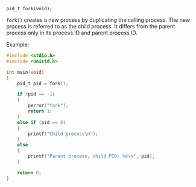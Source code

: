 `pid_t fork(void);`

`fork()` creates a new process by duplicating the calling process. The new process is referred to as the child process. It differs from the parent process only in its process ID and parent process ID.

Example:
```c
#include <stdio.h>
#include <unistd.h>

int main(void)
{
    pid_t pid = fork();

    if (pid == -1)
    {
        perror("fork");
        return 1;
    }
    else if (pid == 0)
    {
        printf("Child process\n");
    }
    else
    {
        printf("Parent process, child PID: %d\n", pid);
    }

    return 0;
}
```